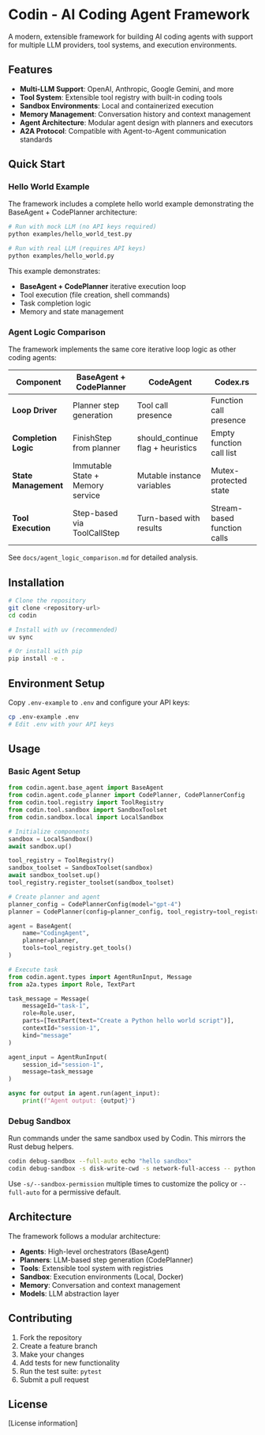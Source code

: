 # Codin - AI Coding Agent Framework

A modern, extensible framework for building AI coding agents with support for multiple LLM providers, tool systems, and execution environments.

## Features

- **Multi-LLM Support**: OpenAI, Anthropic, Google Gemini, and more
- **Tool System**: Extensible tool registry with built-in coding tools
- **Sandbox Environments**: Local and containerized execution
- **Memory Management**: Conversation history and context management
- **Agent Architecture**: Modular agent design with planners and executors
- **A2A Protocol**: Compatible with Agent-to-Agent communication standards

## Quick Start

### Hello World Example

The framework includes a complete hello world example demonstrating the BaseAgent + CodePlanner architecture:

```bash
# Run with mock LLM (no API keys required)
python examples/hello_world_test.py

# Run with real LLM (requires API keys)
python examples/hello_world.py
```

This example demonstrates:
- **BaseAgent + CodePlanner** iterative execution loop
- Tool execution (file creation, shell commands)
- Task completion logic
- Memory and state management

### Agent Logic Comparison

The framework implements the same core iterative loop logic as other coding agents:

| Component | BaseAgent + CodePlanner | CodeAgent | Codex.rs |
|-----------|------------------------|-----------|----------|
| **Loop Driver** | Planner step generation | Tool call presence | Function call presence |
| **Completion Logic** | FinishStep from planner | should_continue flag + heuristics | Empty function call list |
| **State Management** | Immutable State + Memory service | Mutable instance variables | Mutex-protected state |
| **Tool Execution** | Step-based via ToolCallStep | Turn-based with results | Stream-based function calls |

See `docs/agent_logic_comparison.md` for detailed analysis.

## Installation

```bash
# Clone the repository
git clone <repository-url>
cd codin

# Install with uv (recommended)
uv sync

# Or install with pip
pip install -e .
```

## Environment Setup

Copy `.env-example` to `.env` and configure your API keys:

```bash
cp .env-example .env
# Edit .env with your API keys
```

## Usage

### Basic Agent Setup

```python
from codin.agent.base_agent import BaseAgent
from codin.agent.code_planner import CodePlanner, CodePlannerConfig
from codin.tool.registry import ToolRegistry
from codin.tool.sandbox import SandboxToolset
from codin.sandbox.local import LocalSandbox

# Initialize components
sandbox = LocalSandbox()
await sandbox.up()

tool_registry = ToolRegistry()
sandbox_toolset = SandboxToolset(sandbox)
await sandbox_toolset.up()
tool_registry.register_toolset(sandbox_toolset)

# Create planner and agent
planner_config = CodePlannerConfig(model="gpt-4")
planner = CodePlanner(config=planner_config, tool_registry=tool_registry)

agent = BaseAgent(
    name="CodingAgent",
    planner=planner,
    tools=tool_registry.get_tools()
)

# Execute task
from codin.agent.types import AgentRunInput, Message
from a2a.types import Role, TextPart

task_message = Message(
    messageId="task-1",
    role=Role.user,
    parts=[TextPart(text="Create a Python hello world script")],
    contextId="session-1",
    kind="message"
)

agent_input = AgentRunInput(
    session_id="session-1",
    message=task_message
)

async for output in agent.run(agent_input):
    print(f"Agent output: {output}")
```

### Debug Sandbox

Run commands under the same sandbox used by Codin. This mirrors the Rust debug helpers.

```bash
codin debug-sandbox --full-auto echo "hello sandbox"
codin debug-sandbox -s disk-write-cwd -s network-full-access -- python script.py
```

Use `-s/--sandbox-permission` multiple times to customize the policy or `--full-auto` for a permissive default.

## Architecture

The framework follows a modular architecture:

- **Agents**: High-level orchestrators (BaseAgent)
- **Planners**: LLM-based step generation (CodePlanner)
- **Tools**: Extensible tool system with registries
- **Sandbox**: Execution environments (Local, Docker)
- **Memory**: Conversation and context management
- **Models**: LLM abstraction layer

## Contributing

1. Fork the repository
2. Create a feature branch
3. Make your changes
4. Add tests for new functionality
5. Run the test suite: `pytest`
6. Submit a pull request

## License

[License information] 